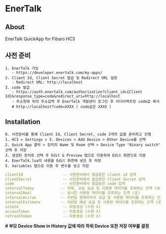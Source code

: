 # EnerTalk
## About
 EnerTalk QuickApp for Fibaro HC3

## 사전 준비
    1. EnerTalk 가입
       - https://developer.enertalk.com/my-apps/
    2. Client Id, Client Secret 발급 및 Redirect URL 설정
       - Redirect URL: http://localhost
    3. code 발급
       - https://auth.enertalk.com/authorization?client_id={Client Id}&response_type=code&redirect_uri=http://localhost
       - 주소창에 위의 주소입력 후 EnerTalk 개발센터 로그인 후 리다이렉트된 code값 복사    
       # http://localhost?code=XXXX ( code값은 XXXX )
  
## Installation
    0. 사전준비를 통해 Client Id, Client Secret, code 3개의 값을 준비하고 진행 
    1. HC3 > Settings > 5. Devices > Add Device > Other Device를 선택
    2. Quick App 클릭 > 장치의 Name 및 Room 선택 > Device Type "Binary switch" 선택 후 저장
    3. 생성된 장치로 선택 후 Edit & Preview 탭으로 이동하여 Edit 화면으로 이동
    4. EnerTalk.lua의 내용을 Edit 화면에 넣은 후 저장
    5. Variables 탭으로 이동 후 변수를 넣고 저장
   
```yaml
clientId                  -- 사전준비에서 발급받은 client id 입력
clientSecret              -- 사전준비에서 발급받은 Client Secret 입력
code                      -- 사전준비에서 발급받은 code 입력
intervalToday            -- 어제, 오늘 요금 및 사용량 데이터를 조회하는 간격 (초)
intervalReal             -- 실시간 사용량 데이터를 조회하는 간격 (초)
intervalAccrue           -- 이번달 현재까지의 요금 및 사용량 데이터를 조회하는 간격 (초)
intervalEstimate         -- 이번달 예상 요금 및 사용량 데이터를 조회하는 간격 (초)
siteId                    -- 자동생성 (수정 X)
accessToken               -- 자동생성 (수정 X)
refreshToken              -- 자동생성 (수정 X)
```
**# 부모 Device Show in History 값에 따라 하위 Device 또한 저장 여부를 결정**